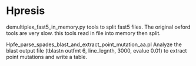 # Hpresis
demultiplex_fast5_in_memory.py
tools to split fast5 files. The original oxford tools are very slow. this tools read in file into memory then split.

Hpfe_parse_spades_blast_and_extract_point_mutation_aa.pl
Analyze the blast output file (tblastn outfmt 6, line_legnth, 3000, evalue 0.01) to extract point mutations and write a table.

